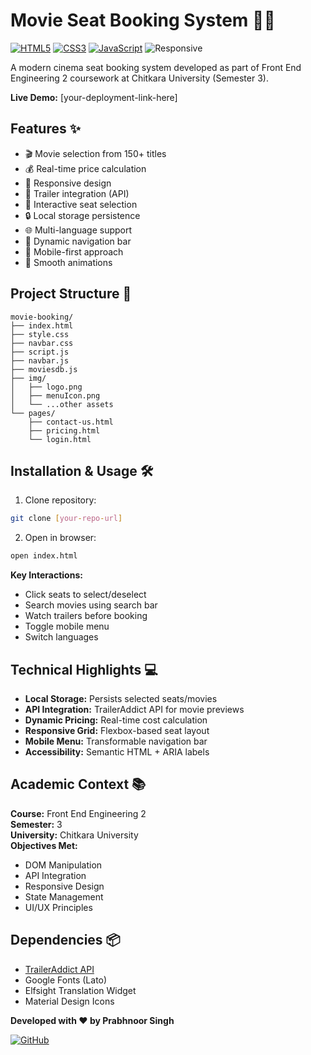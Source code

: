 # Movie Seat Booking System 🎥💺

[![HTML5](https://img.shields.io/badge/HTML5-E34F26?style=for-the-badge&logo=html5&logoColor=white)](https://developer.mozilla.org/en-US/docs/Web/HTML)
[![CSS3](https://img.shields.io/badge/CSS3-1572B6?style=for-the-badge&logo=css3&logoColor=white)](https://developer.mozilla.org/en-US/docs/Web/CSS)
[![JavaScript](https://img.shields.io/badge/JavaScript-F7DF1E?style=for-the-badge&logo=javascript&logoColor=black)](https://developer.mozilla.org/en-US/docs/Web/JavaScript)
![Responsive](https://img.shields.io/badge/Responsive-Design-4285F4?style=for-the-badge&logo=google-chrome&logoColor=white)

A modern cinema seat booking system developed as part of Front End Engineering 2 coursework at Chitkara University (Semester 3).

**Live Demo:** [your-deployment-link-here]

## Features ✨
- 🎬 Movie selection from 150+ titles
- 💰 Real-time price calculation
- 📱 Responsive design
- 🎥 Trailer integration (API)
- 💺 Interactive seat selection
- 🔒 Local storage persistence
- 🌐 Multi-language support
- 🧭 Dynamic navigation bar
- 📲 Mobile-first approach
- 🎨 Smooth animations

## Project Structure 📁
```
movie-booking/
├── index.html
├── style.css
├── navbar.css
├── script.js
├── navbar.js
├── moviesdb.js
├── img/
│   ├── logo.png
│   ├── menuIcon.png
│   └── ...other assets
└── pages/
    ├── contact-us.html
    ├── pricing.html
    └── login.html
```

## Installation & Usage 🛠️
1. Clone repository:
```bash
git clone [your-repo-url]
```
2. Open in browser:
```bash
open index.html
```

**Key Interactions:**
- Click seats to select/deselect
- Search movies using search bar
- Watch trailers before booking
- Toggle mobile menu
- Switch languages

## Technical Highlights 💻
- **Local Storage:** Persists selected seats/movies
- **API Integration:** TrailerAddict API for movie previews
- **Dynamic Pricing:** Real-time cost calculation
- **Responsive Grid:** Flexbox-based seat layout
- **Mobile Menu:** Transformable navigation bar
- **Accessibility:** Semantic HTML + ARIA labels

## Academic Context 📚
**Course:** Front End Engineering 2  
**Semester:** 3  
**University:** Chitkara University  
**Objectives Met:**
- DOM Manipulation
- API Integration
- Responsive Design
- State Management
- UI/UX Principles

## Dependencies 📦
- [TrailerAddict API](https://www.traileraddict.com/)
- Google Fonts (Lato)
- Elfsight Translation Widget
- Material Design Icons

**Developed with ❤️ by Prabhnoor Singh**  

[![GitHub](https://img.shields.io/badge/View_Code-181717?style=for-the-badge&logo=github&logoColor=white)](https://github.com/prabhnoor1358/movie-booking)
